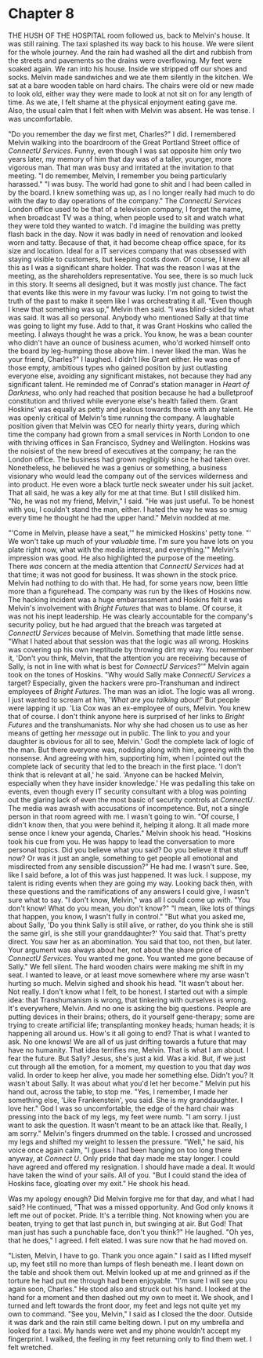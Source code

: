 
# Chapter 8
THE HUSH OF THE HOSPITAL room followed us, back to Melvin's house. It was still raining. The taxi splashed its way back to his house. We were silent for the whole journey. And the rain had washed all the dirt and rubbish from the streets and pavements so the drains were overflowing. My feet were soaked again. We ran into his house. Inside we stripped off our shoes and socks. Melvin made sandwiches and we ate them silently in the kitchen. We sat at a bare wooden table on hard chairs. The chairs were old or new made to look old, either way they were made to look at not sit on for any length of time. As we ate, I felt shame at the physical enjoyment eating gave me. Also, the usual calm that I felt when with Melvin was absent. He was tense. I was uncomfortable.

"Do you remember the day we first met, Charles?" I did. I remembered Melvin walking into the boardroom of the Great Portland Street office of *ConnectU Services*. Funny, even though I was sat opposite him only two years later, my memory of him that day was of a taller, younger, more vigorous man. That man was busy and irritated at the invitation to that meeting. "I do remember, Melvin, I remember you being particularly harassed." "I was busy. The world had gone to shit and I had been called in by the board. I knew something was up, as I no longer really had much to do with the day to day operations of the company."
    The *ConnectU Services* London office used to be that of a television company, I forget the name, when broadcast TV was a thing, when people used to sit and watch what they were told they wanted to watch. I'd imagine the building was pretty flash back in the day. Now it was badly in need of renovation and looked worn and tatty. Because of that, it had become cheap office space, for its size and location. Ideal for a IT services company that was obsessed with staying visible to customers, but keeping costs down. Of course, I knew all this as I was a significant share holder. That was the reason I was at the meeting, as the shareholders representative. You see, there is so much luck in this story. It seems all designed, but it was mostly just chance. The fact that events like this were in my favour was lucky. I'm not going to twist the truth of the past to make it seem like I was orchestrating it all.
    "Even though I knew that something was up," Melvin then said. "I was blind-sided by what was said. It was all so personal. Anybody who mentioned Sally at that time was going to light my fuse. Add to that, it was Grant Hoskins who called the meeting. I always thought he was a prick. You know, he was a bean counter who didn't have an ounce of business acumen, who'd worked himself onto the board by leg-humping those above him. I never liked the man. Was he your friend, Charles?" 
    I laughed. I didn't like Grant either. He was one of those empty, ambitious types who gained position by just outlasting everyone else, avoiding any significant mistakes, not because they had any significant talent. He reminded me of Conrad's station manager in *Heart of Darkness*, who only had reached that position because he had a bulletproof constitution and thrived while everyone else's health failed them. Grant Hoskins' was equally as petty and jealous towards those with any talent. He was openly critical of Melvin's time running the company. A laughable position given that Melvin was CEO for nearly thirty years, during which time the company had grown from a small services in North London to one with thriving offices in San Francisco, Sydney and Wellington. Hoskins was the noisiest of the new breed of executives at the company; he ran the London office. The business had grown negligibly since he had taken over. Nonetheless, he believed he was a genius or something, a business visionary who would lead the company out of the services wilderness and into product. He even wore a black turtle neck sweater under his suit jacket. That all said, he was a key ally for me at that time. But I still disliked him. "No, he was not my friend, Melvin," I said. "He was just useful. To be honest with you, I couldn't stand the man, either. I hated the way he was so smug every time he thought he had the upper hand." Melvin nodded at me. 

"'Come in Melvin, please have a seat,'" he mimicked Hoskins' petty tone. "' We won't take up much of your *valuable* time. I'm sure you have lots on you plate right now, what with the media interest, and everything.'" Melvin's impression was good. He also highlighted the purpose of the meeting. There *was* concern at the media attention that *ConnectU Services* had at that time; it was not good for business. It was shown in the stock price. Melvin had nothing to do with that. He had, for some years now, been little more than a figurehead. The company was run by the likes of Hoskins now. The hacking incident was a huge embarrassment and Hoskins felt it was Melvin's involvement with *Bright Futures* that was to blame. Of course, it was not his inept leadership. He was clearly accountable for the company's security policy, but he had argued that the breach was targeted at *ConnectU Services* because of Melvin. Something that made little sense.
    "What I hated about that session was that the logic was all wrong. Hoskins was covering up his own ineptitude by throwing dirt my way. You remember it, 'Don't you think, Melvin, that the attention you are receiving because of Sally, is not in line with what is best for *ConnectU Services*?'" Melvin again took on the tones of Hoskins. "Why would Sally make *ConnectU Services* a target? Especially, given the hackers were pro-Transhuman and indirect employees of *Bright Futures*. The man was an idiot. The logic was all wrong. I just wanted to scream at him, '*What are you talking about!*' But people were lapping it up. 'Lia Cox was an ex-employee of ours, Melvin. You knew that of course. I don't think anyone here is surprised of her links to *Bright Futures* and the transhumanists. Nor why she had chosen us to use as her means of getting her *message* out in public. The link to you and your daughter is obvious for all to see, Melvin.' God! the complete lack of logic of the man. But there everyone was, nodding along with him, agreeing with the nonsense. And agreeing with him, supporting him, when I pointed out the complete lack of security that led to the breach in the first place. 'I don't think that is relevant at all,' he said. 'Anyone can be hacked Melvin, especially when they have insider knowledge.' He was pedalling this take on events, even though every IT security consultant with a blog was pointing out the glaring lack of even the most basic of security controls at *ConnectU*. The media was awash with accusations of incompetence. But, not a single person in that room agreed with me. I wasn't going to win.
    "Of course, I didn't know then, that you were behind it, helping it along. It all made more sense once I knew your agenda, Charles." Melvin shook his head. "Hoskins took his cue from you. He was happy to lead the conversation to more personal topics. Did you believe what you said? Do you believe it that stuff now? Or was it just an angle, something to get people all emotional and misdirected from any sensible discussion?" 
    He had me. I wasn't sure. See, like I said before, a lot of this was just happened. It was luck. I suppose, my talent is riding events when they are going my way. Looking back then, with these questions and the ramifications of any answers I could give, I wasn't sure what to say. "I don't know, Melvin," was all I could come up with. 
    "You don't know! What do you mean, you don't know?" 
    "I mean, like lots of things that happen, you know, I wasn't fully in control." 
    "But what you asked me, about Sally, 'Do you think Sally is still alive, or rather, do you think she is still the same girl, is she still your granddaughter?' You said that. That's pretty direct. You saw her as an abomination. You said that too, not then, but later. Your argument was always about her, not about the share price of *ConnectU Services*. You wanted me gone. You wanted me gone because of Sally." 
    We fell silent. The hard wooden chairs were making me shift in my seat. I wanted to leave, or at least move somewhere where my arse wasn't hurting so much. Melvin sighed and shook his head.
    "It wasn't about her. Not really. I don't know what I felt, to be honest. I started out with a simple idea: that Transhumanism is wrong, that tinkering with ourselves is wrong. It's everywhere, Melvin. And no one is asking the big questions. People are putting devices in their brains; others, do it yourself gene-therapy; some are trying to create artificial life; transplanting monkey heads; human heads; it is happening all around us. How's it all going to end? That is what I wanted to ask. No one knows! We are all of us just drifting towards a future that may have no humanity. That idea terrifies me, Melvin. That is what I am about. I fear the future. But Sally? Jesus, she's just a kid. Was a kid. But, if we just cut through all the emotion, for a moment, my question to you that day *was* valid. In order to keep her alive, you made her something else. Didn't you? It wasn't about Sally. It was about what you'd let her become." 
    Melvin put his hand out, across the table, to stop me. "Yes, I remember, I made her something else, 'Like Frankenstein', you said. She is my granddaughter. I love her." 
    God I was so uncomfortable, the edge of the hard chair was pressing into the back of my legs, my feet were numb. "I am sorry. I just want to ask the question. It wasn't meant to be an attack like that. Really, I am sorry."
    Melvin's fingers drummed on the table. I crossed and uncrossed my legs and shifted my weight to lessen the pressure. "Well," he said, his voice once again calm, "I guess I had been hanging on too long there anyway, at *Connect U*. Only pride that day made me stay longer. I could have agreed and offered my resignation. I should have made a deal. It would have taken the wind of your sails. All of you. 
    "But I could stand the idea of Hoskins face, gloating over my exit." He shook his head. 

Was my apology enough? Did Melvin forgive me for that day, and what I had said? 
    He continued, "That was a missed opportunity. And God only knows it left me out of pocket. Pride. It's a terrible thing. Not knowing when you are beaten, trying to get that last punch in, but swinging at air. But God! That man just has such a punchable face, don't you think?" He laughed. 
    "Oh yes, that he does," I agreed. I felt elated. I was sure now that he had moved on.

"Listen, Melvin, I have to go. Thank you once again." I said as I lifted myself up, my feet still no more than lumps of flesh beneath me. I leant down on the table and shook them out. 
    Melvin looked up at me and grinned as if the torture he had put me through had been enjoyable. "I'm sure I will see you again soon, Charles." He stood also and struck out his hand. I looked at the hand for a moment and then dashed out my own to meet it. We shook, and I turned and left towards the front door, my feet and legs not quite yet my own to command. "See you, Melvin," I said as I closed the the door. 
    Outside it was dark and the rain still came belting down. I put on my umbrella and looked for a taxi. My hands were wet and my phone wouldn't accept my fingerprint. I walked, the feeling in my feet returning only to find them wet. I felt wretched.





